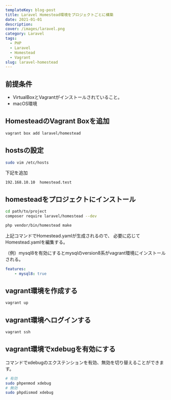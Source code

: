 ```yaml
---
templateKey: blog-post
title: Laravel Homestead環境をプロジェクトごとに構築
date: 2021-01-01
description:
cover: /images/laravel.png
category: Laravel
tags:
  - PHP
  - Laravel
  - Homestead
  - Vagrant
slug: laravel-homestead
---
```


## 前提条件

- VirtualBoxとVagrantがインストールされていること。
- macOS環境

## HomesteadのVagrant Boxを追加

```bash
vagrant box add laravel/homestead
```

## hostsの設定

```bash
sudo vim /etc/hosts
```

下記を追加

```hosts
192.168.10.10  homestead.test
```

## homesteadをプロジェクトにインストール

```bash
cd path/to/project
composer require laravel/homestead --dev
```

```bash
php vendor/bin/homestead make
```

上記コマンドでHomestead.yamlが生成されるので、
必要に応じてHomestead.yamlを編集する。

（例）mysql8を有効にするとmysqlのversion8系がvagrant環境にインストールされる。

```Homestead.yaml
features:
    - mysql8: true
```

## vagrant環境を作成する

```bash
vagrant up
```

## vagrant環境へログインする

```bash
vagrant ssh
```

## vagrant環境でxdebugを有効にする

コマンドでxdebugのエクステンションを有効、無効を切り替えることができます。

```bash
# 有効
sudo phpenmod xdebug
# 無効
sudo phpdismod xdebug
```
